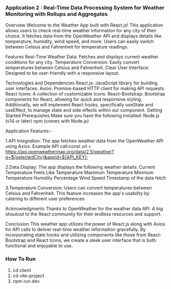 ### Application 2 : Real-Time Data Processing System for Weather Monitoring with Rollups and Aggregates
 

Overview Welcome to the Weather App built with React.js! This application allows users to check real-time weather information for any city of their choice. It fetches data from the OpenWeather API and displays details like temperature, humidity, wind speed, and more. Users can easily switch between Celsius and Fahrenheit for temperature readings.

Features Real-Time Weather Data: Fetches and displays current weather conditions for any city. Temperature Conversion: Easily convert temperatures between Celsius and Fahrenheit. Clear User Interface: Designed to be user-friendly with a responsive layout.

Technologies and Dependencies React.js: JavaScript library for building user interfaces. Axios: Promise-based HTTP client for making API requests. React Icons: A collection of customizable icons. React-Bootstrap: Bootstrap components for React, allowing for quick and responsive styling. Additionally, we will implement React hooks, specifically useState and useEffect, to manage state and side effects within our component. Getting Started Prerequisites Make sure you have the following installed: Node.js (v14 or later) npm (comes with Node.js)

Application Features:-

1.API Integration: The app fetches weather data from the OpenWeather API using Axios. Example API call:const url = https://api.openweathermap.org/data/2.5/weather?q=${selectedCity}&appid=${API_KEY};

2.Data Display: The app displays the following weather details: Current Temperature Feels Like Temperature Maximum Temperature Minimum Temperature Humidity Percentage Wind Speed Timestamp of the data fetch

3.Temperature Conversion: Users can convert temperatures between Celsius and Fahrenheit. This feature increases the app's usability by catering to different user preferences

Acknowledgments Thanks to OpenWeather for the weather data API. A big shoutout to the React community for their endless resources and support.

Conclusion This weather app utilizes the power of React.js along with Axios for API calls to deliver real-time weather information gracefully. By incorporating state hooks and utilizing components like those from React-Bootstrap and React Icons, we create a sleek user interface that is both functional and enjoyable to use.

### How To Run

1. cd client
2. cd vite-project
3. npm run dev

